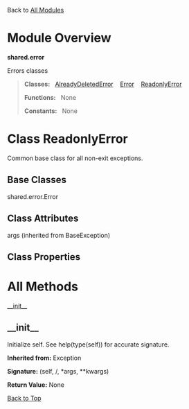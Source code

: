 Back to [All Modules](https://github.com/pyrustic/shared/blob/master/docs/modules/README.md#readme)

# Module Overview

**shared.error**
 
Errors classes

> **Classes:** &nbsp; [AlreadyDeletedError](https://github.com/pyrustic/shared/blob/master/docs/modules/content/shared.error/content/classes/AlreadyDeletedError.md#class-alreadydeletederror) &nbsp;&nbsp; [Error](https://github.com/pyrustic/shared/blob/master/docs/modules/content/shared.error/content/classes/Error.md#class-error) &nbsp;&nbsp; [ReadonlyError](https://github.com/pyrustic/shared/blob/master/docs/modules/content/shared.error/content/classes/ReadonlyError.md#class-readonlyerror)
>
> **Functions:** &nbsp; None
>
> **Constants:** &nbsp; None

# Class ReadonlyError
Common base class for all non-exit exceptions.

## Base Classes
shared.error.Error

## Class Attributes
args (inherited from BaseException)

## Class Properties


# All Methods
[\_\_init\_\_](#__init__)

## \_\_init\_\_
Initialize self.  See help(type(self)) for accurate signature.

**Inherited from:** Exception

**Signature:** (self, /, \*args, \*\*kwargs)





**Return Value:** None

[Back to Top](#module-overview)



